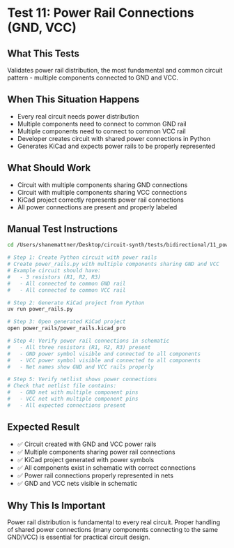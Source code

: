 # Test 11: Power Rail Connections (GND, VCC)

## What This Tests

Validates power rail distribution, the most fundamental and common circuit pattern - multiple components connected to GND and VCC.

## When This Situation Happens

- Every real circuit needs power distribution
- Multiple components need to connect to common GND rail
- Multiple components need to connect to common VCC rail
- Developer creates circuit with shared power connections in Python
- Generates KiCad and expects power rails to be properly represented

## What Should Work

- Circuit with multiple components sharing GND connections
- Circuit with multiple components sharing VCC connections
- KiCad project correctly represents power rail connections
- All power connections are present and properly labeled

## Manual Test Instructions

```bash
cd /Users/shanemattner/Desktop/circuit-synth/tests/bidirectional/11_power_rails

# Step 1: Create Python circuit with power rails
# Create power_rails.py with multiple components sharing GND and VCC
# Example circuit should have:
#   - 3 resistors (R1, R2, R3)
#   - All connected to common GND rail
#   - All connected to common VCC rail

# Step 2: Generate KiCad project from Python
uv run power_rails.py

# Step 3: Open generated KiCad project
open power_rails/power_rails.kicad_pro

# Step 4: Verify power rail connections in schematic
#   - All three resistors (R1, R2, R3) present
#   - GND power symbol visible and connected to all components
#   - VCC power symbol visible and connected to all components
#   - Net names show GND and VCC rails properly

# Step 5: Verify netlist shows power connections
# Check that netlist file contains:
#   - GND net with multiple component pins
#   - VCC net with multiple component pins
#   - All expected connections present
```

## Expected Result

- ✅ Circuit created with GND and VCC power rails
- ✅ Multiple components sharing power rail connections
- ✅ KiCad project generated with power symbols
- ✅ All components exist in schematic with correct connections
- ✅ Power rail connections properly represented in nets
- ✅ GND and VCC nets visible in schematic

## Why This Is Important

Power rail distribution is fundamental to every real circuit. Proper handling of shared power connections (many components connecting to the same GND/VCC) is essential for practical circuit design.
